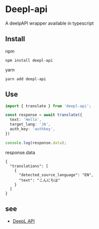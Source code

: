 # Deepl-api
A deelpAPI wrapper available in typescript

## Install
npm
```
npm install deepl-api
```

yarn
```
yarn add deepl-api
```

## Use
```typescript
import { translate } from 'deepl-api';

const response = await translate({
  text: 'Hello',
  target_lang: 'JA',
  auth_key: 'authkey',
})

console.log(response.data);
```

response.data
```
{
  "translations": [
    {
      "detected_source_language": "EN",
      "text": "こんにちは"
    }
  ]
}
```


## see
- [DeepL API](https://www.deepl.com/docs-api/accessing-the-api/)